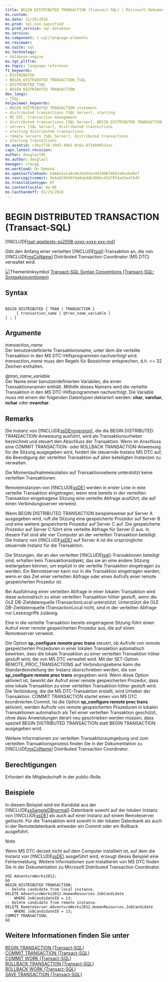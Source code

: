 ```yaml
---
title: BEGIN DISTRIBUTED TRANSACTION (Transact-SQL) | Microsoft-Dokumentation
ms.custom: 
ms.date: 11/29/2016
ms.prod: sql-non-specified
ms.prod_service: sql-database
ms.service: 
ms.component: t-sql|language-elements
ms.reviewer: 
ms.suite: sql
ms.technology:
- database-engine
ms.tgt_pltfrm: 
ms.topic: language-reference
f1_keywords:
- DISTRIBUTED
- BEGIN_DISTRIBUTED_TRANSACTION_TSQL
- DISTRIBUTED_TSQL
- BEGIN DISTRIBUTED TRANSACTION
dev_langs:
- TSQL
helpviewer_keywords:
- BEGIN DISTRIBUTED TRANSACTION statement
- distributed transactions [SQL Server], starting
- MS DTC, transaction management
- distributed transactions [SQL Server], BEGIN DISTRIBUTED TRANSACTION statement
- servers [SQL Server], distributed transactions
- starting distributed transactions
- remote servers [SQL Server], distributed transactions
- starting transactions
ms.assetid: c3bc2716-39d3-4061-8c6a-8734899231ac
caps.latest.revision: 
author: douglaslMS
ms.author: douglasl
manager: craigg
ms.workload: On Demand
ms.openlocfilehash: ba68a3a1a4cde26a94acd47000f46d1a0ceb40ef
ms.sourcegitcommit: 9e6a029456f4a8daddb396bc45d7874a43a47b45
ms.translationtype: HT
ms.contentlocale: de-DE
ms.lasthandoff: 01/25/2018
---
```

# <a name="begin-distributed-transaction-transact-sql"></a>BEGIN DISTRIBUTED TRANSACTION (Transact-SQL)
[!INCLUDE[tsql-appliesto-ss2008-xxxx-xxxx-xxx-md](../../includes/tsql-appliesto-ss2008-xxxx-xxxx-xxx-md.md)]

  Gibt den Anfang einer verteilten [!INCLUDE[tsql](../../includes/tsql-md.md)]-Transaktion an, die von [!INCLUDE[msCoName](../../includes/msconame-md.md)] Distributed Transaction Coordinator (MS DTC) verwaltet wird.  
    
  
 ![Themenlinksymbol](../../database-engine/configure-windows/media/topic-link.gif "Topic link icon") [Transact-SQL Syntax Conventions (Transact-SQL-Syntaxkonventionen)](../../t-sql/language-elements/transact-sql-syntax-conventions-transact-sql.md)  
  
## <a name="syntax"></a>Syntax  
  
```  
  
BEGIN DISTRIBUTED { TRAN | TRANSACTION }   
     [ transaction_name | @tran_name_variable ]   
[ ; ]  
```  
  
## <a name="arguments"></a>Argumente  
 *transaction_name*  
 Der benutzerdefinierte Transaktionsname, unter dem die verteilte Transaktion in den MS DTC-Hilfsprogrammen nachverfolgt wird. *transaction_name* muss den Regeln für Bezeichner entsprechen, d.h. \<= 32 Zeichen enthalten.  
  
 @*tran_name_variable*  
 Der Name einer benutzerdefinierten Variablen, die einen Transaktionsnamen enthält. Mithilfe dieses Namens wird die verteilte Transaktion in den MS DTC-Hilfsprogrammen nachverfolgt. Die Variable muss mit einem der folgenden Datentypen deklariert werden: **char**, **varchar**, **nchar** oder **nvarchar**.  
  
## <a name="remarks"></a>Remarks  
 Die Instanz von [!INCLUDE[ssDEnoversion](../../includes/ssdenoversion-md.md)], die die BEGIN DISTRIBUTED TRANSACTION-Anweisung ausführt, wird als Transaktionsurheber bezeichnet und steuert den Abschluss der Transaktion. Wenn im Anschluss eine COMMIT TRANSACTION- oder ROLLBACK TRANSACTION-Anweisung für die Sitzung ausgegeben wird, fordert die steuernde Instanz MS DTC auf, die Beendigung der verteilten Transaktion auf allen beteiligten Instanzen zu verwalten.  
  
 Die Momentaufnahmeisolation auf Transaktionsebene unterstützt keine verteilten Transaktionen.  
  
 Remoteinstanzen von [!INCLUDE[ssDE](../../includes/ssde-md.md)] werden in erster Linie in eine verteilte Transaktion eingetragen, wenn eine bereits in der verteilten Transaktion eingetragene Sitzung eine verteilte Abfrage ausführt, die auf einen Verbindungsserver verweist.  
  
 Wenn BEGIN DISTRIBUTED TRANSACTION beispielsweise auf Server A ausgegeben wird, ruft die Sitzung eine gespeicherte Prozedur auf Server B und eine weitere gespeicherte Prozedur auf Server C auf. Die gespeicherte Prozedur auf Server C führt eine verteilte Abfrage für Server D aus. In diesem Fall sind alle vier Computer an der verteilten Transaktion beteiligt. Die Instanz von [!INCLUDE[ssDE](../../includes/ssde-md.md)] auf Server A ist die ursprüngliche steuernde Instanz für die Transaktion.  
  
 Die Sitzungen, die an den verteilten [!INCLUDE[tsql](../../includes/tsql-md.md)]-Transaktionen beteiligt sind, erhalten kein Transaktionsobjekt, das sie an eine andere Sitzung weitergeben können, um explizit in die verteilte Transaktion eingetragen zu werden. Ein Remoteserver kann nur in die Transaktion eingetragen werden, wenn er das Ziel einer verteilten Abfrage oder eines Aufrufs einer remote gespeicherten Prozedur ist.  
  
 Bei Ausführung einer verteilten Abfrage in einer lokalen Transaktion wird diese automatisch zu einer verteilten Transaktion höher gestuft, wenn die OLE DB-Zieldatenquelle ITransactionLocal unterstützt. Unterstützt die OLE DB-Zieldatenquelle ITransactionLocal nicht, sind in der verteilten Abfrage nur Lesezugriffe zulässig.  
  
 Eine in die verteilte Transaktion bereits eingetragene Sitzung führt einen Aufruf einer remote gespeicherten Prozedur aus, die auf einen Remoteserver verweist.  
  
 Die Option **sp_configure remote proc trans** steuert, ob Aufrufe von remote gespeicherten Prozeduren in einer lokalen Transaktion automatisch bewirken, dass die lokale Transaktion zu einer verteilten Transaktion höher gestuft wird, die von MS DTC verwaltet wird. Mit der SET-Option REMOTE_PROC_TRANSACTIONS auf Verbindungsebene kann die Standardeinstellung der Instanz überschrieben werden, die von **sp_configure remote proc trans** angegeben wird. Wenn diese Option aktiviert ist, bewirkt der Aufruf einer remote gespeicherten Prozedur, dass eine lokale Transaktion zu einer verteilten Transaktion höher gestuft wird. Die Verbindung, die die MS DTC-Transaktion erstellt, wird Urheber der Transaktion. COMMIT TRANSACTION startet einen von MS DTC koordinierten Commit. Ist die Option **sp_configure remote proc trans** aktiviert, werden Aufrufe von remote gespeicherten Prozeduren in lokalen Transaktionen automatisch als Teil einer verteilten Transaktion geschützt, ohne dass Anwendungen derart neu geschrieben werden müssen, dass speziell BEGIN DISTRIBUTED TRANSACTION statt BEGIN TRANSACTION ausgegeben wird.  
  
 Weitere Informationen zur verteilten Transaktionsumgebung und zum verteilten Transaktionsprozess finden Sie in der Dokumentation zu [!INCLUDE[msCoName](../../includes/msconame-md.md)] Distributed Transaction Coordinator.  
  
## <a name="permissions"></a>Berechtigungen  
 Erfordert die Mitgliedschaft in der public-Rolle.  
  
## <a name="examples"></a>Beispiele  
 In diesem Beispiel wird ein Kandidat aus der [!INCLUDE[ssSampleDBnormal](../../includes/sssampledbnormal-md.md)]-Datenbank sowohl auf der lokalen Instanz von [!INCLUDE[ssDE](../../includes/ssde-md.md)] als auch auf einer Instanz auf einem Remoteserver gelöscht. Für die Transaktion wird sowohl in der lokalen Datenbank als auch in der Remotedatenbank entweder ein Commit oder ein Rollback ausgeführt.  
  
> [!NOTE]  
>  Wenn MS DTC derzeit nicht auf dem Computer installiert ist, auf dem die Instanz von [!INCLUDE[ssDE](../../includes/ssde-md.md)] ausgeführt wird, erzeugt dieses Beispiel eine Fehlermeldung. Weitere Informationen zum Installieren von MS DTC finden Sie in der Dokumentation zu Microsoft Distributed Transaction Coordinator.  
  
```  
USE AdventureWorks2012;  
GO  
BEGIN DISTRIBUTED TRANSACTION;  
-- Delete candidate from local instance.  
DELETE AdventureWorks2012.HumanResources.JobCandidate  
    WHERE JobCandidateID = 13;  
-- Delete candidate from remote instance.  
DELETE RemoteServer.AdventureWorks2012.HumanResources.JobCandidate  
    WHERE JobCandidateID = 13;  
COMMIT TRANSACTION;  
GO  
```  
  
## <a name="see-also"></a>Weitere Informationen finden Sie unter  
 [BEGIN TRANSACTION &#40;Transact-SQL&#41;](../../t-sql/language-elements/begin-transaction-transact-sql.md)   
 [COMMIT TRANSACTION &#40;Transact-SQL&#41;](../../t-sql/language-elements/commit-transaction-transact-sql.md)   
 [COMMIT WORK &#40;Transact-SQL&#41;](../../t-sql/language-elements/commit-work-transact-sql.md)   
 [ROLLBACK TRANSACTION &#40;Transact-SQL&#41;](../../t-sql/language-elements/rollback-transaction-transact-sql.md)   
 [ROLLBACK WORK &#40;Transact-SQL&#41;](../../t-sql/language-elements/rollback-work-transact-sql.md)   
 [SAVE TRANSACTION &#40;Transact-SQL&#41;](../../t-sql/language-elements/save-transaction-transact-sql.md)  
  
  
